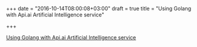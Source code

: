+++
date = "2016-10-14T08:00:08+03:00"
draft = true
title = "Using Golang with Api.ai Artificial Intelligence service"

+++

<p><a href="https://medium.com/@IndianGuru/using-golang-with-api-ai-artificial-intelligence-service-5ed2209a347c">Using Golang with Api.ai Artificial Intelligence service</a></p>
